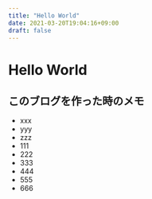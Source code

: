 ```yaml
---
title: "Hello World"
date: 2021-03-20T19:04:16+09:00
draft: false
---
```

# Hello World

## このブログを作った時のメモ

- xxx
- yyy
- zzz
- 111
- 222
- 333
- 444
- 555
- 666
